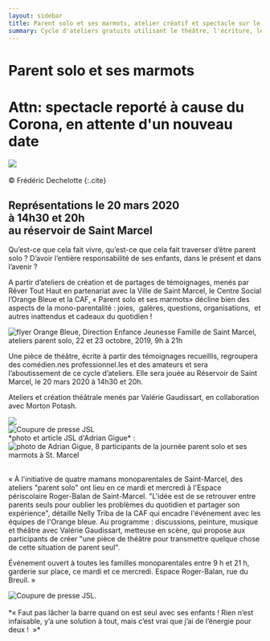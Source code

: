 ```yaml
---
layout: sidebar
title: Parent solo et ses marmots, atelier créatif et spectacle sur le thème de la parentalité à Saint Marcel et Châlon sur Saône.
summary: Cycle d'ateliers gratuits utilisant le théâtre, l'écriture, le chant, l'art thérapie, dans le but de l'écriture et de la représentation d'une pièce de théâtre réunissant une équipe amateure et professionnelle et explorant toutes les facettes de la monoparentalité.
---
```


<h1>Parent solo et ses marmots</h1>
<h1>Attn: spectacle reporté à cause du Corona, en attente d'un nouveau date</h1>
<div class="center-big-block">
    <img src="https://res.cloudinary.com/dnxcesebo/image/upload/v1581649257/Affiche-parent-solo_jumrye.jpg">
</div><br>
© Frédéric Dechelotte
{:.cite}
<h2>Représentations le 20 mars 2020 <br>à 14h30 et 20h <br>au réservoir de Saint Marcel</h2>

Qu’est-ce que cela fait vivre, qu’est-ce que cela fait traverser d’être parent solo ? D’avoir l’entière responsabilité de ses enfants, dans le présent et dans l’avenir ?

A partir d’ateliers de création et de partages de témoignages, menés par Rêver Tout Haut en partenariat avec la Ville de Saint Marcel, le Centre Social l’Orange Bleue et la CAF, « Parent solo et ses marmots» décline bien des aspects de la mono-parentalité : joies,  galères, questions, organisations,  et autres inattendus et cadeaux du quotidien !
 
<div class="all-across thumbnail"><img src="https://res.cloudinary.com/dnxcesebo/image/upload/v1568298918/Fly_ateliers_projet_parent_solo_hc8fe1.jpg" alt="flyer Orange Bleue, Direction Enfance Jeunesse Famille de Saint Marcel, ateliers parent solo, 22 et 23 octobre, 2019, 9h à 21h"></div>

Une pièce de théâtre, écrite à partir des témoignages recueillis, regroupera des comédien.nes professionnel.les et des amateurs et sera l’aboutissement de ce cycle d’ateliers.
Elle sera jouée au Réservoir de Saint Marcel, le 20 mars 2020 à 14h30 et 20h.

Ateliers et création théâtrale menés par Valérie Gaudissart, en collaboration avec Morton Potash.

<div class="left-side-100">
  <img src="https://res.cloudinary.com/dnxcesebo/image/upload/v1571904137/jsl-banner_cykvqm.png">
</div>
<div class="left-side-100">
  <img src="https://res.cloudinary.com/dnxcesebo/image/upload/v1571903094/jsl-blurb-2019-10-22-12h16_zqzkk4.png" alt="Coupure de presse JSL">
</div>
*photo et article JSL d'Adrian Gigue* :
<div class="center-big-block">
<img src="https://res.cloudinary.com/dnxcesebo/image/upload/v1571891543/jsl2019-10-22-AdrianGuigue_ahgarw.jpg" alt="photo de Adrian Gigue, 8 participants de la journée parent solo et ses marmots à St. Marcel">
</div><br>



«&nbsp;À l'initiative de quatre mamans monoparentales de Saint-Marcel, des ateliers "parent solo" ont lieu en ce mardi et mercredi à l'Espace périscolaire Roger-Balan de Saint-Marcel. "L'idée est de se retrouver entre parents seuls pour oublier les problèmes du quotidien et partager son expérience", détaille Nelly Triba de la CAF qui encadre l'événement avec les équipes de l'Orange bleue. Au programme : discussions, peinture, musique et théâtre avec Valérie Gaudissart, metteuse en scène, qui propose aux participants de créer "une pièce de théâtre pour transmettre quelque chose de cette situation de parent seul".

Événement ouvert à toutes les familles monoparentales entre 9 h et 21 h, garderie sur place, ce mardi et ce mercredi. Espace Roger-Balan, rue du Breuil. »

<div class="left-side-100">
  <img src="https://res.cloudinary.com/dnxcesebo/image/upload/v1571892947/jsl-blurb2019-10-22-22h30_mhy3pg.png" alt="Coupure de presse JSL.">
</div>
<br>
*«&nbsp;Faut pas lâcher la barre quand on est seul avec ses enfants ! Rien n’est infaisable, y’a une solution à tout, mais c’est vrai que j’ai de l’énergie pour deux ! &nbsp;»*

